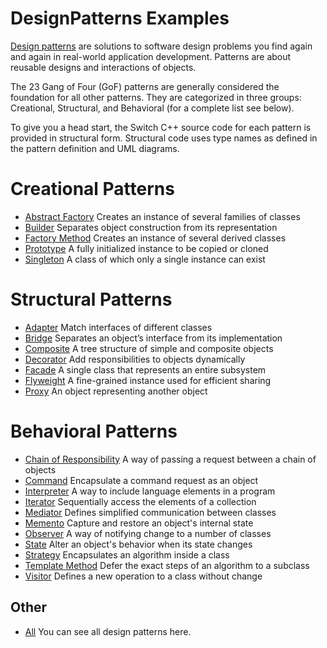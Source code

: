 # DesignPatterns Examples

[Design patterns](.) are solutions to software design problems you find again and again in real-world application development. Patterns are about reusable designs and interactions of objects.

The 23 Gang of Four (GoF) patterns are generally considered the foundation for all other patterns. They are categorized in three groups: Creational, Structural, and Behavioral (for a complete list see below).

To give you a head start, the Switch C++ source code for each pattern is provided in structural form. Structural code uses type names as defined in the pattern definition and UML diagrams.

# Creational Patterns

* [Abstract Factory](./AbstractFactory/README.md) Creates an instance of several families of classes
* [Builder](./Builder/README.md) Separates object construction from its representation
* [Factory Method](./FactoryMethod/README.md) Creates an instance of several derived classes
* [Prototype](./Prototype/README.md) A fully initialized instance to be copied or cloned
* [Singleton](./Singleton/README.md) A class of which only a single instance can exist

# Structural Patterns

* [Adapter](./Adapter/README.md) Match interfaces of different classes
* [Bridge](./Bridge/README.md) Separates an object’s interface from its implementation
* [Composite](./Composite/README.md) A tree structure of simple and composite objects
* [Decorator](./Decorator/README.md) Add responsibilities to objects dynamically
* [Facade](./Facade/README.md) A single class that represents an entire subsystem
* [Flyweight](./Flyweight/README.md) A fine-grained instance used for efficient sharing
* [Proxy](./Proxy/README.md) An object representing another object

# Behavioral Patterns

* [Chain of Responsibility](./ChainOfResponsibility/README.md) A way of passing a request between a chain of objects
* [Command](./Command/README.md) Encapsulate a command request as an object
* [Interpreter](./Interpreter/README.md) A way to include language elements in a program
* [Iterator](./Iterator/README.md) Sequentially access the elements of a collection
* [Mediator](./Mediator/README.md) Defines simplified communication between classes
* [Memento](./Memento/README.md) Capture and restore an object's internal state
* [Observer](./Observer/README.md) A way of notifying change to a number of classes
* [State](./State/README.md) Alter an object's behavior when its state changes
* [Strategy](./Strategy/README.md) Encapsulates an algorithm inside a class
* [Template Method](./TemplateMethod/README.md) Defer the exact steps of an algorithm to a subclass
* [Visitor](./Visitor/README.md) Defines a new operation to a class without change

## Other
* [All](.) You can see all design patterns here. 

